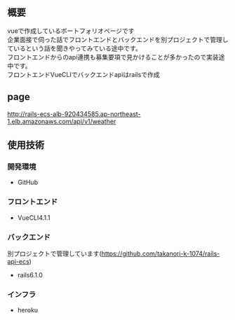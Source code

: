 ## 概要
vueで作成しているポートフォリオページです<br>
企業面接で伺った話でフロントエンドとバックエンドを別プロジェクトで管理しているという話を聞きやってみている途中です。<br>
フロントエンドからのapi連携も募集要項で見かけることが多かったので実装途中です。<br>
フロントエンドVueCLIでバックエンドapiはrailsで作成
## page
http://rails-ecs-alb-920434585.ap-northeast-1.elb.amazonaws.com/api/v1/weather


## 使用技術

### 開発環境

- GitHub
### フロントエンド

- VueCLI4.1.1

### バックエンド
別プロジェクトで管理しています(https://github.com/takanori-k-1074/rails-api-ecs)<br>
- rails6.1.0

### インフラ

- heroku

